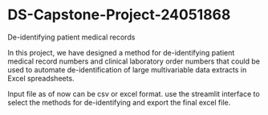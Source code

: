 # DS-Capstone-Project-24051868
De-identifying patient medical records

In this project, we have designed a method for de-identifying patient medical record numbers and clinical laboratory order numbers that could be used to automate de-identification of large multivariable data extracts in Excel spreadsheets.

Input file as of now can be csv or excel format. use the streamlit interface to select the methods for de-identifying and export the final excel file.

